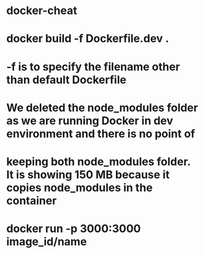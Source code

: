 # docker-cheat


# docker build -f Dockerfile.dev .
# -f is to specify the filename other than default Dockerfile

# We deleted the node_modules folder as we are running Docker in dev environment and there is no point of
# keeping both node_modules folder. It is showing 150 MB because it copies node_modules in the container

# docker run -p 3000:3000 image_id/name
